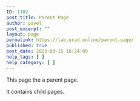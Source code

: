 ```yaml
---
ID: 1102
post_title: Parent Page
author: pavel
post_excerpt: ""
layout: page
permalink: https://lab.urad.online/parent-page/
published: true
post_date: 2013-03-15 18:24:09
help_tags: [ ]
help_category: [ ]
---
```

This page the a parent page.

It contains child pages.